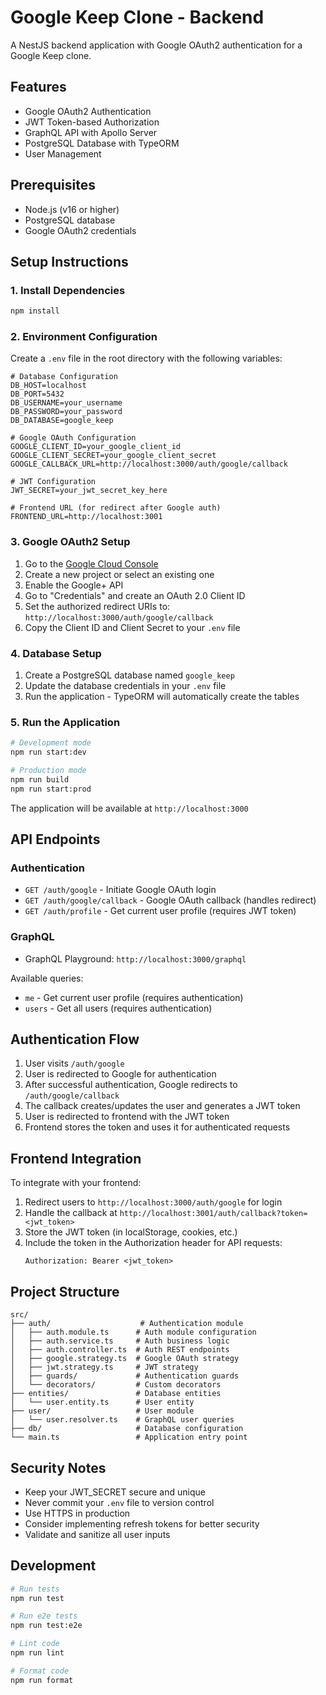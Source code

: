 # Google Keep Clone - Backend

A NestJS backend application with Google OAuth2 authentication for a Google Keep clone.

## Features

- Google OAuth2 Authentication
- JWT Token-based Authorization
- GraphQL API with Apollo Server
- PostgreSQL Database with TypeORM
- User Management

## Prerequisites

- Node.js (v16 or higher)
- PostgreSQL database
- Google OAuth2 credentials

## Setup Instructions

### 1. Install Dependencies

```bash
npm install
```

### 2. Environment Configuration

Create a `.env` file in the root directory with the following variables:

```env
# Database Configuration
DB_HOST=localhost
DB_PORT=5432
DB_USERNAME=your_username
DB_PASSWORD=your_password
DB_DATABASE=google_keep

# Google OAuth Configuration
GOOGLE_CLIENT_ID=your_google_client_id
GOOGLE_CLIENT_SECRET=your_google_client_secret
GOOGLE_CALLBACK_URL=http://localhost:3000/auth/google/callback

# JWT Configuration
JWT_SECRET=your_jwt_secret_key_here

# Frontend URL (for redirect after Google auth)
FRONTEND_URL=http://localhost:3001
```

### 3. Google OAuth2 Setup

1. Go to the [Google Cloud Console](https://console.cloud.google.com/)
2. Create a new project or select an existing one
3. Enable the Google+ API
4. Go to "Credentials" and create an OAuth 2.0 Client ID
5. Set the authorized redirect URIs to: `http://localhost:3000/auth/google/callback`
6. Copy the Client ID and Client Secret to your `.env` file

### 4. Database Setup

1. Create a PostgreSQL database named `google_keep`
2. Update the database credentials in your `.env` file
3. Run the application - TypeORM will automatically create the tables

### 5. Run the Application

```bash
# Development mode
npm run start:dev

# Production mode
npm run build
npm run start:prod
```

The application will be available at `http://localhost:3000`

## API Endpoints

### Authentication

- `GET /auth/google` - Initiate Google OAuth login
- `GET /auth/google/callback` - Google OAuth callback (handles redirect)
- `GET /auth/profile` - Get current user profile (requires JWT token)

### GraphQL

- GraphQL Playground: `http://localhost:3000/graphql`

Available queries:
- `me` - Get current user profile (requires authentication)
- `users` - Get all users (requires authentication)

## Authentication Flow

1. User visits `/auth/google`
2. User is redirected to Google for authentication
3. After successful authentication, Google redirects to `/auth/google/callback`
4. The callback creates/updates the user and generates a JWT token
5. User is redirected to frontend with the JWT token
6. Frontend stores the token and uses it for authenticated requests

## Frontend Integration

To integrate with your frontend:

1. Redirect users to `http://localhost:3000/auth/google` for login
2. Handle the callback at `http://localhost:3001/auth/callback?token=<jwt_token>`
3. Store the JWT token (in localStorage, cookies, etc.)
4. Include the token in the Authorization header for API requests:
   ```
   Authorization: Bearer <jwt_token>
   ```

## Project Structure

```
src/
├── auth/                    # Authentication module
│   ├── auth.module.ts      # Auth module configuration
│   ├── auth.service.ts     # Auth business logic
│   ├── auth.controller.ts  # Auth REST endpoints
│   ├── google.strategy.ts  # Google OAuth strategy
│   ├── jwt.strategy.ts     # JWT strategy
│   ├── guards/             # Authentication guards
│   └── decorators/         # Custom decorators
├── entities/               # Database entities
│   └── user.entity.ts      # User entity
├── user/                   # User module
│   └── user.resolver.ts    # GraphQL user queries
├── db/                     # Database configuration
└── main.ts                 # Application entry point
```

## Security Notes

- Keep your JWT_SECRET secure and unique
- Never commit your `.env` file to version control
- Use HTTPS in production
- Consider implementing refresh tokens for better security
- Validate and sanitize all user inputs

## Development

```bash
# Run tests
npm run test

# Run e2e tests
npm run test:e2e

# Lint code
npm run lint

# Format code
npm run format
```